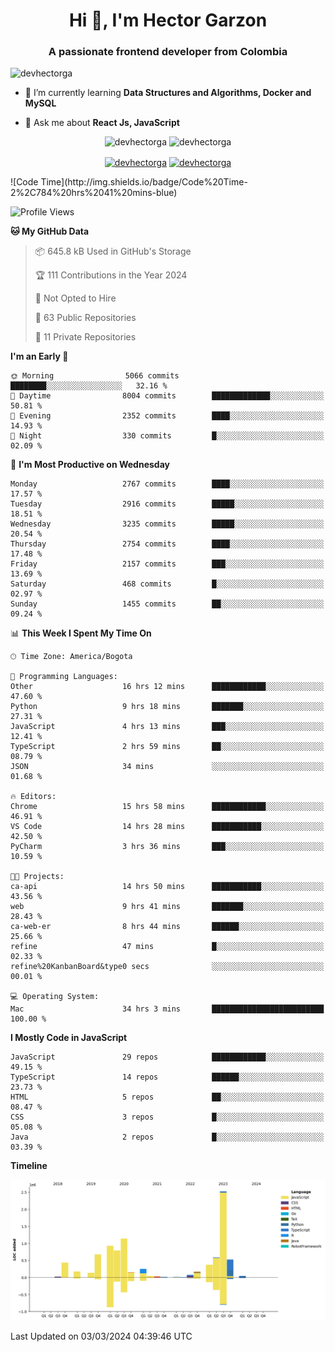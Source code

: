 <h1 align="center">Hi 👋, I'm Hector Garzon</h1>
<h3 align="center">A passionate frontend developer from Colombia</h3>

<p align="left"> <img src="https://komarev.com/ghpvc/?username=devhectorga" alt="devhectorga" /> </p>

- 🌱 I’m currently learning **Data Structures and Algorithms, Docker and MySQL**

- 💬 Ask me about **React Js, JavaScript**

<p align="center"> <img src="https://github-readme-stats.vercel.app/api?username=devhectorga&count_private=true&show_icons=true" alt="devhectorga" /> <img src="https://github-readme-stats.vercel.app/api/top-langs/?username=devhectorga&layout=compact" alt="devhectorga" /></p>

<p align="center">
<a href="https://twitter.com/devhectorga" target="blank"><img align="center" src="https://cdn.jsdelivr.net/npm/simple-icons@3.0.1/icons/twitter.svg" alt="devhectorga" height="20" width="20" /></a>
<a href="https://linkedin.com/in/devhectorga" target="blank"><img align="center" src="https://cdn.jsdelivr.net/npm/simple-icons@3.0.1/icons/linkedin.svg" alt="devhectorga" height="20" width="20" /></a>
</p>
<!--START_SECTION:waka-->
![Code Time](http://img.shields.io/badge/Code%20Time-2%2C784%20hrs%2041%20mins-blue)

![Profile Views](http://img.shields.io/badge/Profile%20Views-0-blue)

**🐱 My GitHub Data** 

> 📦 645.8 kB Used in GitHub's Storage 
 > 
> 🏆 111 Contributions in the Year 2024
 > 
> 🚫 Not Opted to Hire
 > 
> 📜 63 Public Repositories 
 > 
> 🔑 11 Private Repositories 
 > 
**I'm an Early 🐤** 

```text
🌞 Morning                5066 commits        ████████░░░░░░░░░░░░░░░░░   32.16 % 
🌆 Daytime                8004 commits        █████████████░░░░░░░░░░░░   50.81 % 
🌃 Evening                2352 commits        ████░░░░░░░░░░░░░░░░░░░░░   14.93 % 
🌙 Night                  330 commits         █░░░░░░░░░░░░░░░░░░░░░░░░   02.09 % 
```
📅 **I'm Most Productive on Wednesday** 

```text
Monday                   2767 commits        ████░░░░░░░░░░░░░░░░░░░░░   17.57 % 
Tuesday                  2916 commits        █████░░░░░░░░░░░░░░░░░░░░   18.51 % 
Wednesday                3235 commits        █████░░░░░░░░░░░░░░░░░░░░   20.54 % 
Thursday                 2754 commits        ████░░░░░░░░░░░░░░░░░░░░░   17.48 % 
Friday                   2157 commits        ███░░░░░░░░░░░░░░░░░░░░░░   13.69 % 
Saturday                 468 commits         █░░░░░░░░░░░░░░░░░░░░░░░░   02.97 % 
Sunday                   1455 commits        ██░░░░░░░░░░░░░░░░░░░░░░░   09.24 % 
```


📊 **This Week I Spent My Time On** 

```text
🕑︎ Time Zone: America/Bogota

💬 Programming Languages: 
Other                    16 hrs 12 mins      ████████████░░░░░░░░░░░░░   47.60 % 
Python                   9 hrs 18 mins       ███████░░░░░░░░░░░░░░░░░░   27.31 % 
JavaScript               4 hrs 13 mins       ███░░░░░░░░░░░░░░░░░░░░░░   12.41 % 
TypeScript               2 hrs 59 mins       ██░░░░░░░░░░░░░░░░░░░░░░░   08.79 % 
JSON                     34 mins             ░░░░░░░░░░░░░░░░░░░░░░░░░   01.68 % 

🔥 Editors: 
Chrome                   15 hrs 58 mins      ████████████░░░░░░░░░░░░░   46.91 % 
VS Code                  14 hrs 28 mins      ███████████░░░░░░░░░░░░░░   42.50 % 
PyCharm                  3 hrs 36 mins       ███░░░░░░░░░░░░░░░░░░░░░░   10.59 % 

🐱‍💻 Projects: 
ca-api                   14 hrs 50 mins      ███████████░░░░░░░░░░░░░░   43.56 % 
web                      9 hrs 41 mins       ███████░░░░░░░░░░░░░░░░░░   28.43 % 
ca-web-er                8 hrs 44 mins       ██████░░░░░░░░░░░░░░░░░░░   25.66 % 
refine                   47 mins             █░░░░░░░░░░░░░░░░░░░░░░░░   02.33 % 
refine%20KanbanBoard&type0 secs              ░░░░░░░░░░░░░░░░░░░░░░░░░   00.01 % 

💻 Operating System: 
Mac                      34 hrs 3 mins       █████████████████████████   100.00 % 
```

**I Mostly Code in JavaScript** 

```text
JavaScript               29 repos            ████████████░░░░░░░░░░░░░   49.15 % 
TypeScript               14 repos            ██████░░░░░░░░░░░░░░░░░░░   23.73 % 
HTML                     5 repos             ██░░░░░░░░░░░░░░░░░░░░░░░   08.47 % 
CSS                      3 repos             █░░░░░░░░░░░░░░░░░░░░░░░░   05.08 % 
Java                     2 repos             █░░░░░░░░░░░░░░░░░░░░░░░░   03.39 % 
```



**Timeline**

![Lines of Code chart](https://raw.githubusercontent.com/devHectorGa/devHectorGa/master/assets/bar_graph.png)


 Last Updated on 03/03/2024 04:39:46 UTC
<!--END_SECTION:waka-->
